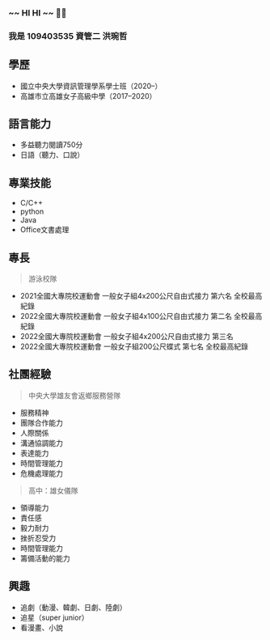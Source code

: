 ### ~~ HI HI ~~ 👋👋
### 我是 109403535 資管二 洪琬哲


## 學歷
* 國立中央大學資訊管理學系學士班（2020–）
* 高雄市立高雄女子高級中學（2017–2020）

## 語言能力
* 多益聽力閱讀750分
* 日語（聽力、口說）

## 專業技能
* C/C++
* python
* Java
* Office文書處理

## 專長
> 游泳校隊
* 2021全國大專院校運動會 一般女子組4x200公尺自由式接力 第六名 全校最高紀錄
* 2022全國大專院校運動會 一般女子組4x100公尺自由式接力 第二名 全校最高紀錄
* 2022全國大專院校運動會 一般女子組4x200公尺自由式接力 第三名
* 2022全國大專院校運動會 一般女子組200公尺蝶式 第七名 全校最高紀錄

## 社團經驗
> 中央大學雄友會返鄉服務營隊
* 服務精神
* 團隊合作能力
* 人際關係
* 溝通協調能力
* 表達能力
* 時間管理能力
* 危機處理能力

> 高中：雄女儀隊
* 領導能力
* 責任感
* 毅力耐力
* 挫折忍受力
* 時間管理能力
* 籌備活動的能力

## 興趣
* 追劇（動漫、韓劇、日劇、陸劇）
* 追星（super junior）
* 看漫畫、小說
